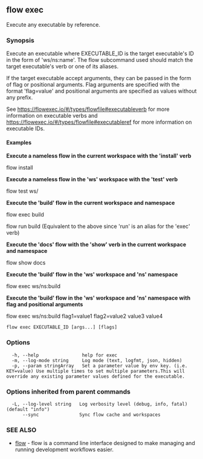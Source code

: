 ## flow exec

Execute any executable by reference.

### Synopsis


Execute an executable where EXECUTABLE_ID is the target executable's ID in the form of 'ws/ns:name'.
The flow subcommand used should match the target executable's verb or one of its aliases.

If the target executable accept arguments, they can be passed in the form of flag or positional arguments.
Flag arguments are specified with the format 'flag=value' and positional arguments are specified as values without any prefix.


See https://flowexec.io/#/types/flowfile#executableverb for more information on executable verbs and https://flowexec.io/#/types/flowfile#executableref for more information on executable IDs.


#### Examples
**Execute a nameless flow in the current workspace with the 'install' verb**

flow install

**Execute a nameless flow in the 'ws' workspace with the 'test' verb**

flow test ws/

**Execute the 'build' flow in the current workspace and namespace**

flow exec build

flow run build  (Equivalent to the above since 'run' is an alias for the 'exec' verb)

**Execute the 'docs' flow with the 'show' verb in the current workspace and namespace**

flow show docs

**Execute the 'build' flow in the 'ws' workspace and 'ns' namespace**

flow exec ws/ns:build

**Execute the 'build' flow in the 'ws' workspace and 'ns' namespace with flag and positional arguments**

flow exec ws/ns:build flag1=value1 flag2=value2 value3 value4


```
flow exec EXECUTABLE_ID [args...] [flags]
```

### Options

```
  -h, --help                help for exec
  -m, --log-mode string     Log mode (text, logfmt, json, hidden)
  -p, --param stringArray   Set a parameter value by env key. (i.e. KEY=value) Use multiple times to set multiple parameters.This will override any existing parameter values defined for the executable.
```

### Options inherited from parent commands

```
  -L, --log-level string   Log verbosity level (debug, info, fatal) (default "info")
      --sync               Sync flow cache and workspaces
```

### SEE ALSO

* [flow](flow.md)	 - flow is a command line interface designed to make managing and running development workflows easier.


